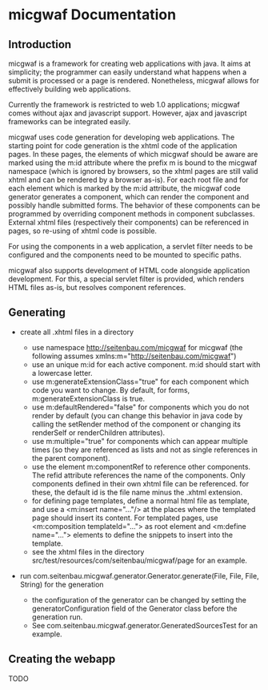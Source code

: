 micgwaf Documentation
=====================

Introduction
------------

micgwaf is a framework for creating web applications with java. It aims at simplicity; the programmer can
easily understand what happens when a submit is processed or a page is rendered.
Nonetheless, micgwaf allows for effectively building web applications.

Currently the framework is restricted to web 1.0 applications; micgwaf comes without ajax and javascript
support. However, ajax and javascript frameworks can be integrated easily.

micgwaf uses code generation for developing web applications. 
The starting point for code generation is the xhtml code of the application pages.
In these pages, the elements of which micgwaf should be aware are marked using the m:id attribute 
where the prefix m is bound to the micgwaf namespace 
(which is ignored by browsers, so the xhtml pages are still valid xhtml and can be rendered by a 
browser as-is).
For each root file and for each element which is marked by the m:id attribute, the micgwaf code generator
generates a component, which can render the component and possibly handle submitted forms.
The behavior of these components can be programmed by overriding component methods in component subclasses.
External xhtml files (respectively their components) can be referenced in pages, so re-using of xhtml
code is possible.

For using the components in a web application, a servlet filter needs to be configured and
the components need to be mounted to specific paths.

micgwaf also supports development of HTML code alongside application development.
For this, a special servlet filter is provided, which renders HTML files as-is, but resolves component
references.

Generating
----------

- create all .xhtml files in a directory
  - use namespace http://seitenbau.com/micgwaf for micgwaf 
    (the following assumes xmlns:m="http://seitenbau.com/micgwaf")
  - use an unique m:id for each active component. m:id should start with a lowercase letter.
  - use m:generateExtensionClass="true" for each component which code you want to change.
    By default, for forms,  m:generateExtensionClass is true.
  - use m:defaultRendered="false" for components which you do not render by default
    (you can change this behavior in java code by calling the setRender method of the component or changing its 
    renderSelf or renderChildren attributes).
  - use m:multiple="true" for components which can appear multiple times (so they are referenced as lists
    and not as single references in the parent component).
  - use the element m:componentRef to reference other components. The refid attribute references the name
    of the components. Only components defined in their own xhtml file can be referenced. for these,
    the default id is the file name minus the .xhtml extension.
  - for defining page templates, define a normal html file as template, and use a 
    <m:insert name="..."/> at the places where the templated page should insert its content.
    For templated pages, use <m:composition templateId="..."> as root element 
    and <m:define name="..."> elements to define the snippets to insert into the template.
  - see the xhtml files in the directory src/test/resources/com/seitenbau/micgwaf/page for an example.

- run com.seitenbau.micgwaf.generator.Generator.generate(File, File, File, String) for the generation
  - the configuration of the generator can be changed by setting the generatorConfiguration
    field of the Generator class before the generation run.
  - See com.seitenbau.micgwaf.generator.GeneratedSourcesTest for an example.

Creating the webapp
-------------------
TODO
  
